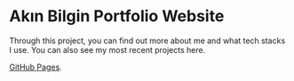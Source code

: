 # Akın Bilgin Portfolio Website

Through this project, you can find out more about me and what tech stacks I use. You can also see my most recent projects here.

[GitHub Pages](https://akinpinkman.github.io/akin-bilgin-react-portfolio/).